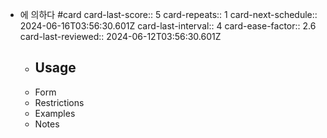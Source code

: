 - 에 의하다 #card
  card-last-score:: 5
  card-repeats:: 1
  card-next-schedule:: 2024-06-16T03:56:30.601Z
  card-last-interval:: 4
  card-ease-factor:: 2.6
  card-last-reviewed:: 2024-06-12T03:56:30.601Z
	- Usage
		-
	- Form
	- Restrictions
	- Examples
	- Notes